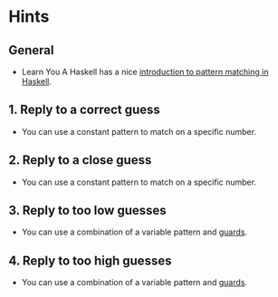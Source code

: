 # Hints

## General

- Learn You A Haskell has a nice [introduction to pattern matching in Haskell][pattern-matching].

## 1. Reply to a correct guess

- You can use a constant pattern to match on a specific number.

## 2. Reply to a close guess

- You can use a constant pattern to match on a specific number.

## 3. Reply to too low guesses

- You can use a combination of a variable pattern and [guards][guards].

## 4. Reply to too high guesses

- You can use a combination of a variable pattern and [guards][guards].


[pattern-matching]: https://learnyouahaskell.github.io/syntax-in-functions#pattern-matching
[guards]: https://learnyouahaskell.github.io/syntax-in-functions#guards-guards